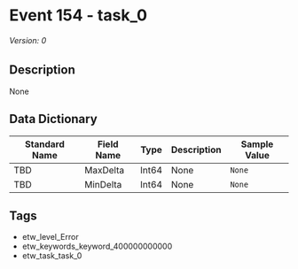 # Event 154 - task_0
###### Version: 0

## Description
None

## Data Dictionary
|Standard Name|Field Name|Type|Description|Sample Value|
|---|---|---|---|---|
|TBD|MaxDelta|Int64|None|`None`|
|TBD|MinDelta|Int64|None|`None`|

## Tags
* etw_level_Error
* etw_keywords_keyword_400000000000
* etw_task_task_0